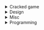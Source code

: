 <details><summary>Cracked game</summary>

- [byrutor](https://byruthub.org/)

- [fitgirl repacks](https://fitgirl-repacks.site/)

</details>

<details><summary>Design</summary>

- [draw inbrowser](https://excalidraw.com/)

</details>

<details><summary>Misc</summary>

- [sms activate](https://sms-activate.org/)

</details>

<details><summary>Programming</summary>

- [coding fonts](https://coding-fonts.pages.dev/)

- [compiler explorer](https://godbolt.org/)

- [tldr inbrowser](https://tldr.inbrowser.app/)

</details>

